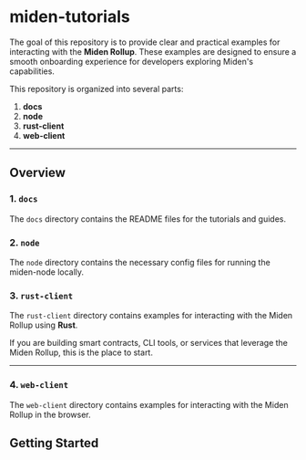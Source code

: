 # miden-tutorials

The goal of this repository is to provide clear and practical examples for interacting with the **Miden Rollup**. These examples are designed to ensure a smooth onboarding experience for developers exploring Miden's capabilities.

This repository is organized into several parts:

1. **docs**
2. **node**
3. **rust-client**  
4. **web-client**

---

## Overview

### 1. `docs`

The `docs` directory contains the README files for the tutorials and guides.

### 2. `node`

The `node` directory contains the necessary config files for running the miden-node locally.

### 3. `rust-client`  

The `rust-client` directory contains examples for interacting with the Miden Rollup using **Rust**. 

If you are building smart contracts, CLI tools, or services that leverage the Miden Rollup, this is the place to start.

---

### 4. `web-client`  

The `web-client` directory contains examples for interacting with the Miden Rollup in the browser. 

## Getting Started



